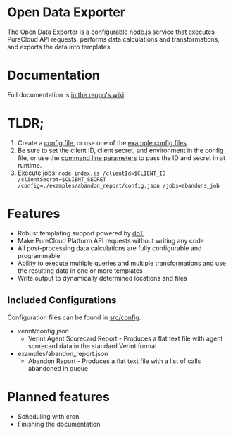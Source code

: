 # Open Data Exporter

The Open Data Exporter is a configurable node.js service that executes PureCloud API requests, performs data calculations and transformations, and exports the data into templates. 

# Documentation

Full documentation is [in the reopo's wiki](https://github.com/MyPureCloud/open-data-exporter/wiki).

# TLDR;

1. Create a [config file](https://github.com/MyPureCloud/open-data-exporter/wiki/Configuration-Files), or use one of the [example config files](https://github.com/MyPureCloud/open-data-exporter/tree/master/src/examples).
2. Be sure to set the client ID, client secret, and environment in the config file, or use the [command line parameters](https://github.com/MyPureCloud/open-data-exporter/wiki/Running-the-application) to pass the ID and secret in at runtime.
3. Execute jobs: `node index.js /clientId=$CLIENT_ID /clientSecret=$CLIENT_SECRET /config=./examples/abandon_report/config.json /jobs=abandons_job`

# Features

* Robust templating support powered by [doT](http://olado.github.io/doT/)
* Make PureCloud Platform API requests without writing any code
* All post-processing data calculations are fully configurable and programmable
* Ability to execute multiple queries and multiple transformations and use the resulting data in one or more templates
* Write output to dynamically determined locations and files

## Included Configurations

Configuration files can be found in [src/config](https://github.com/MyPureCloud/open-data-exporter/tree/master/src/config).

* verint/config.json
  * Verint Agent Scorecard Report - Produces a flat text file with agent scorecard data in the standard Verint format
* examples/abandon_report.json
  * Abandon Report - Produces a flat text file with a list of calls abandoned in queue

# Planned features

* Scheduling with cron
* Finishing the documentation
